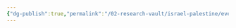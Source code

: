 ```yaml
---
{"dg-publish":true,"permalink":"/02-research-vault/israel-palestine/events/munich-massacre/","created":"2025-08-21T16:30:24.760-04:00","updated":"2025-08-21T16:32:14.503-04:00"}
---
```


